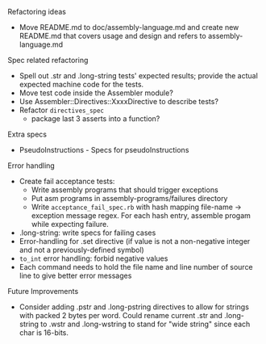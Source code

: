 Refactoring ideas

- Move README.md to doc/assembly-language.md and create new README.md
  that covers usage and design and refers to assembly-language.md

Spec related refactoring

- Spell out .str and .long-string tests' expected results; provide
  the actual expected machine code for the tests.
- Move test code inside the Assembler module?
- Use Assembler::Directives::XxxxDirective to describe tests?
- Refactor `directives_spec`
    - package last 3 asserts into a function?

Extra specs

- PseudoInstructions - Specs for pseudoInstructions

Error handling

- Create fail acceptance tests:
    - Write assembly programs that should trigger exceptions
    - Put asm programs in assembly-programs/failures directory
    - Write `acceptance_fail_spec.rb` with hash mapping
      file-name -> exception message regex.
      For each hash entry, assemble progam while expecting failure.
- .long-string:  write specs for failing cases
- Error-handling for .set directive (if value is not a non-negative
  integer and not a previously-defined symbol)
- `to_int` error handling:  forbid negative values
- Each command needs to hold the file name and line number of source
  line to give better error messages


Future Improvements

- Consider adding .pstr and .long-pstring directives to allow for
  strings with packed 2 bytes per word.
  Could rename current .str and .long-string to .wstr and .long-wstring
  to stand for "wide string" since each char is 16-bits.

